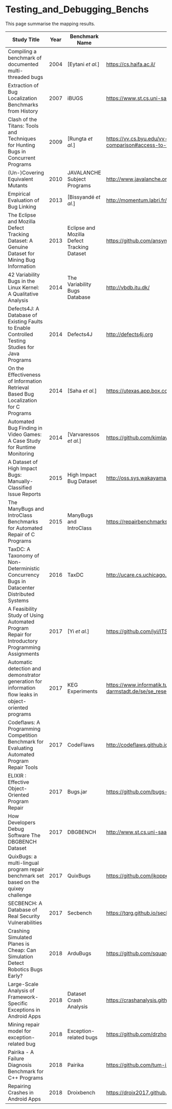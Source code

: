 # Testing_and_Debugging_Benchs
This page summarise the mapping results.


| Study Title                                                                                           | Year | Benchmark Name                              | URL                                                                                            |
|-------------------------------------------------------------------------------------------------------|------|---------------------------------------------|------------------------------------------------------------------------------------------------|
| Compiling a benchmark of documented multi-threaded bugs                                               | 2004 | [Eytani *et al.*]                           | https://cs.haifa.ac.il/                                                                        |
| Extraction of Bug Localization Benchmarks from History                                                | 2007 | iBUGS                                       | https://www.st.cs.uni-saarland.de/ibugs/                                                       |
| Clash of the Titans: Tools and Techniques for Hunting Bugs in Concurrent Programs                     | 2009 | [Rungta *et al.*]                           | https://vv.cs.byu.edu/vv-lab/concurrency-tool-comparison#access-to-the-multi-threaded-programs |
| (Un-)Covering Equivalent Mutants                                                                      | 2010 | JAVALANCHE Subject Programs                 | http://www.javalanche.org/                                                                     |
| Empirical Evaluation of Bug Linking                                                                   | 2013 | [Bissyandé *et al.*]                        | http://momentum.labri.fr/bugLinking/                                                           |
| The Eclipse and Mozilla Defect Tracking Dataset: A Genuine Dataset for Mining Bug Information         | 2013 | Eclipse and Mozilla Defect Tracking Dataset | https://github.com/ansymo/msr2013-bug_dataset                                                  |
| 42 Variability Bugs in the Linux Kernel: A Qualitative Analysis                                       | 2014 | The Variability Bugs Database               | http://vbdb.itu.dk/                                                                            |
| Defects4J: A Database of Existing Faults to Enable Controlled Testing Studies for Java Programs       | 2014 | Defects4J                                   | http://defects4j.org                                                                           |
| On the Effectiveness of Information Retrieval Based Bug Localization for C Programs                   | 2014 | [Saha *et al.*]                             | https://utexas.app.box.com/icsme2014-dataset                                                   |
| Automated Bug Finding in Video Games: A Case Study for Runtime Monitoring                             | 2014 | [Varvaressos *et al.*]                      | https://github.com/kimlavoie/BeepBeepPingus                                                    |
| A Dataset of High Impact Bugs: Manually-Classified Issue Reports                                      | 2015 | High Impact Bug Dataset                     | http://oss.sys.wakayama-u.ac.jp/?p=1009                                                        |
| The ManyBugs and IntroClass Benchmarks for Automated Repair of C Programs                             | 2015 | ManyBugs and IntroClass                     | https://repairbenchmarks.cs.umass.edu/                                                         |
| TaxDC: A Taxonomy of Non-Deterministic Concurrency Bugs in Datacenter Distributed Systems             | 2016 | TaxDC                                       | http://ucare.cs.uchicago.edu/projects/cbs/                                                     |
| A Feasibility Study of Using Automated Program Repair for Introductory Programming Assignments        | 2017 | [Yi *et al.*]                               | https://github.com/jyi/ITSP                                                                    |
| Automatic detection and demonstrator generation for information ﬂow leaks in object-oriented programs | 2017 | KEG Experiments                             | https://www.informatik.tu-darmstadt.de/se/se_research/se_projects/albia/albia_tools/keg.de.jsp |
| Codeflaws: A Programming Competition Benchmark for Evaluating Automated Program Repair Tools          | 2017 | CodeFlaws                                   | http://codeflaws.github.io/                                                                    |
| ELIXIR : Effective Object-Oriented Program Repair                                                     | 2017 | Bugs.jar                                    | https://github.com/bugs-dot-jar/bugs-dot-jar                                                   |
| How Developers Debug Software The DBGBENCH Dataset                                                    | 2017 | DBGBENCH                                    | http://www.st.cs.uni-saarland.de/debugging/dbgbench/                                           |
| QuixBugs: a multi-lingual program repair benchmark set based on the quixey challenge                  | 2017 | QuixBugs                                    | https://github.com/jkoppel/QuixBugs                                                            |
| SECBENCH: A Database of Real Security Vulnerabilities                                                 | 2017 | Secbench                                    | https://tqrg.github.io/secbench/                                                               |
| Crashing Simulated Planes is Cheap: Can Simulation Detect Robotics Bugs Early?                        | 2018 | ArduBugs                                    | https://github.com/squaresLab/ArduBugs                                                         |
| Large-Scale Analysis of Framework-Specific Exceptions in Android Apps                                 | 2018 | Dataset Crash Analysis                      | https://crashanalysis.github.io/Dataset-CrashAnalysis.html                                     |
| Mining repair model for exception-related bug                                                         | 2018 | Exception-related bugs                      | https://github.com/drzhonghao/exception.bugs                                                   |
| Pairika - A Failure Diagnosis Benchmark for C++ Programs                                              | 2018 | Pairika                                     | https://github.com/tum-i22/Pairika                                                             |
| Repairing Crashes in Android Apps                                                                     | 2018 | Droixbench                                  | https://droix2017.github.io/                                                                   |                                                  |
